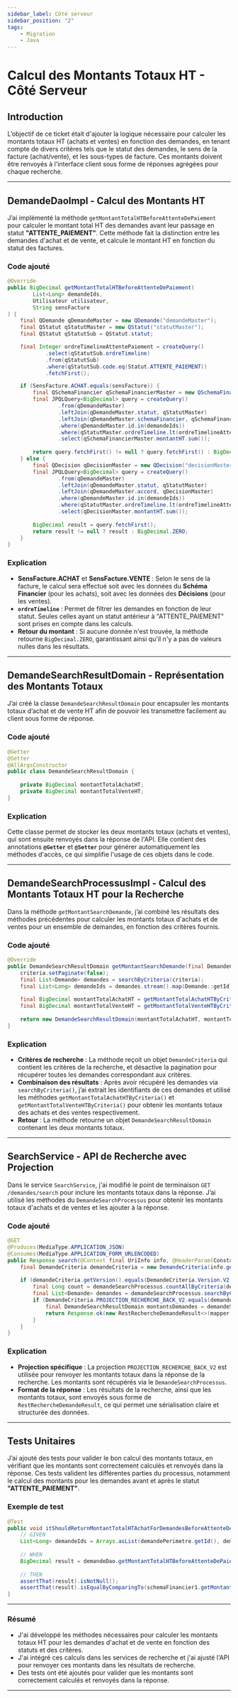 ```yaml
---
sidebar_label: Côté serveur
sidebar_position: "2"
tags: 
    - Migration
    - Java
---
```

# Calcul des Montants Totaux HT - Côté Serveur

## Introduction

L’objectif de ce ticket était d'ajouter la logique nécessaire pour calculer les montants totaux HT (achats et ventes) en fonction des demandes, en tenant compte de divers critères tels que le statut des demandes, le sens de la facture (achat/vente), et les sous-types de facture. Ces montants doivent être renvoyés à l'interface client sous forme de réponses agrégées pour chaque recherche.

---

## DemandeDaoImpl - Calcul des Montants HT

J’ai implémenté la méthode `getMontantTotalHTBeforeAttenteDePaiement` pour calculer le montant total HT des demandes avant leur passage en statut **"ATTENTE_PAIEMENT"**. Cette méthode fait la distinction entre les demandes d'achat et de vente, et calcule le montant HT en fonction du statut des factures.

### Code ajouté

```java
@Override
public BigDecimal getMontantTotalHTBeforeAttenteDePaiement(
        List<Long> demandeIds,
        Utilisateur utilisateur,
        String sensFacture
) {
    final QDemande qDemandeMaster = new QDemande("demandeMaster");
    final QStatut qStatutMaster = new QStatut("statutMaster");
    final QStatut qStatutSub = QStatut.statut;

    final Integer ordreTimelineAttentePaiement = createQuery()
            .select(qStatutSub.ordreTimeline)
            .from(qStatutSub)
            .where(qStatutSub.code.eq(Statut.ATTENTE_PAIEMENT))
            .fetchFirst();

    if (SensFacture.ACHAT.equals(sensFacture)) {
        final QSchemaFinancier qSchemaFinancierMaster = new QSchemaFinancier("schemaFinancierMaster");
        final JPQLQuery<BigDecimal> query = createQuery()
                .from(qDemandeMaster)
                .leftJoin(qDemandeMaster.statut, qStatutMaster)
                .leftJoin(qDemandeMaster.schemaFinancier, qSchemaFinancierMaster)
                .where(qDemandeMaster.id.in(demandeIds))
                .where(qStatutMaster.ordreTimeline.lt(ordreTimelineAttentePaiement))
                .select(qSchemaFinancierMaster.montantHT.sum());
        
        return query.fetchFirst() != null ? query.fetchFirst() : BigDecimal.ZERO;
    } else {
        final QDecision qDecisionMaster = new QDecision("decisionMaster");
        final JPQLQuery<BigDecimal> query = createQuery()
                .from(qDemandeMaster)
                .leftJoin(qDemandeMaster.statut, qStatutMaster)
                .leftJoin(qDemandeMaster.accord, qDecisionMaster)
                .where(qDemandeMaster.id.in(demandeIds))
                .where(qStatutMaster.ordreTimeline.lt(ordreTimelineAttentePaiement))
                .select(qDecisionMaster.montantHT.sum());
        
        BigDecimal result = query.fetchFirst();
        return result != null ? result : BigDecimal.ZERO;
    }
}
```

### Explication

* **SensFacture.ACHAT** et **SensFacture.VENTE** : Selon le sens de la facture, le calcul sera effectué soit avec les données du **Schéma Financier** (pour les achats), soit avec les données des **Décisions** (pour les ventes).
* **`ordreTimeline`** : Permet de filtrer les demandes en fonction de leur statut. Seules celles ayant un statut antérieur à "ATTENTE\_PAIEMENT" sont prises en compte dans les calculs.
* **Retour du montant** : Si aucune donnée n'est trouvée, la méthode retourne `BigDecimal.ZERO`, garantissant ainsi qu'il n'y a pas de valeurs nulles dans les résultats.

---

## DemandeSearchResultDomain - Représentation des Montants Totaux

J’ai créé la classe `DemandeSearchResultDomain` pour encapsuler les montants totaux d’achat et de vente HT afin de pouvoir les transmettre facilement au client sous forme de réponse.

### Code ajouté

```java
@Getter
@Setter
@AllArgsConstructor
public class DemandeSearchResultDomain {
    
    private BigDecimal montantTotalAchatHT;
    private BigDecimal montantTotalVenteHT;
}
```

### Explication

Cette classe permet de stocker les deux montants totaux (achats et ventes), qui sont ensuite renvoyés dans la réponse de l'API. Elle contient des annotations **`@Getter`** et **`@Setter`** pour générer automatiquement les méthodes d'accès, ce qui simplifie l'usage de ces objets dans le code.

---

## DemandeSearchProcessusImpl - Calcul des Montants Totaux HT pour la Recherche

Dans la méthode `getMontantSearchDemande`, j’ai combiné les résultats des méthodes précédentes pour calculer les montants totaux d'achats et de ventes pour un ensemble de demandes, en fonction des critères fournis.

### Code ajouté

```java
@Override
public DemandeSearchResultDomain getMontantSearchDemande(final DemandeCriteria criteria) {
    criteria.setPaginate(false);
    final List<Demande> demandes = searchByCriteria(criteria);
    final List<Long> demandeIds = demandes.stream().map(Demande::getId).toList();
    
    final BigDecimal montantTotalAchatHT = getMontantTotalAchatHTByCriteria(demandeIds);
    final BigDecimal montantTotalVenteHT = getMontantTotalVenteHTByCriteria(demandeIds);
    
    return new DemandeSearchResultDomain(montantTotalAchatHT, montantTotalVenteHT);
}
```

### Explication

* **Critères de recherche** : La méthode reçoit un objet `DemandeCriteria` qui contient les critères de la recherche, et désactive la pagination pour récupérer toutes les demandes correspondant aux critères.
* **Combinaison des résultats** : Après avoir récupéré les demandes via `searchByCriteria()`, j’ai extrait les identifiants de ces demandes et utilisé les méthodes `getMontantTotalAchatHTByCriteria()` et `getMontantTotalVenteHTByCriteria()` pour obtenir les montants totaux des achats et des ventes respectivement.
* **Retour** : La méthode retourne un objet `DemandeSearchResultDomain` contenant les deux montants totaux.

---

## SearchService - API de Recherche avec Projection

Dans le service `SearchService`, j'ai modifié le point de terminaison `GET /demandes/search` pour inclure les montants totaux dans la réponse. J’ai utilisé les méthodes du `DemandeSearchProcessus` pour obtenir les montants totaux d'achats et de ventes et les ajouter à la réponse.

### Code ajouté

```java
@GET
@Produces(MediaType.APPLICATION_JSON)
@Consumes(MediaType.APPLICATION_FORM_URLENCODED)
public Response search(@Context final UriInfo info, @HeaderParam(Constantes.AUTH_KEY_FROM) final String from) {
    final DemandeCriteria demandeCriteria = new DemandeCriteria(info.getQueryParameters(), from);
    
    if (demandeCriteria.getVersion().equals(DemandeCriteria.Version.V2)) {
        final Long count = demandeSearchProcessus.countAllByCriteria(demandeCriteria);
        final List<Demande> demandes = demandeSearchProcessus.searchByCriteria(demandeCriteria);
        if (DemandeCriteria.PROJECTION_RECHERCHE_BACK_V2.equals(demandeCriteria.getCurrentProjection())) {
            final DemandeSearchResultDomain montantsDemandes = demandeSearchProcessus.getMontantSearchDemande(demandeCriteria);
            return Response.ok(new RestRechercheDemandeResult<>(mapper.mapList(demandes, RestDemandeSearch.class), demandeCriteria.getStartPage(), count, montantsDemandes.getMontantTotalAchatHT(), montantsDemandes.getMontantTotalVenteHT())).build();
        }
    }
}
```

### Explication

* **Projection spécifique** : La projection `PROJECTION_RECHERCHE_BACK_V2` est utilisée pour renvoyer les montants totaux dans la réponse de la recherche. Les montants sont récupérés via le `DemandeSearchProcessus`.
* **Format de la réponse** : Les résultats de la recherche, ainsi que les montants totaux, sont envoyés sous forme de `RestRechercheDemandeResult`, ce qui permet une sérialisation claire et structurée des données.

---

## Tests Unitaires

J’ai ajouté des tests pour valider le bon calcul des montants totaux, en vérifiant que les montants sont correctement calculés et renvoyés dans la réponse. Ces tests valident les différentes parties du processus, notamment le calcul des montants pour les demandes avant et après le statut **"ATTENTE\_PAIEMENT"**.

### Exemple de test

```java
@Test
public void itShouldReturnMontantTotalHTAchatForDemandesBeforeAttenteDePaiement() {
    // GIVEN
    List<Long> demandeIds = Arrays.asList(demandePerimetre.getId(), demandeHorsPerimetre.getId());
    
    // WHEN
    BigDecimal result = demandeDao.getMontantTotalHTBeforeAttenteDePaiement(demandeIds, utilisateur, SensFacture.ACHAT);
    
    // THEN
    assertThat(result).isNotNull();
    assertThat(result).isEqualByComparingTo(schemaFinancier1.getMontantHT());
}
```

---

### Résumé

* J'ai développé les méthodes nécessaires pour calculer les montants totaux HT pour les demandes d'achat et de vente en fonction des statuts et des critères.
* J'ai intégré ces calculs dans les services de recherche et j'ai ajusté l'API pour renvoyer ces montants dans les résultats de recherche.
* Des tests ont été ajoutés pour valider que les montants sont correctement calculés et renvoyés dans la réponse.

---
